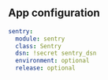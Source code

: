 ## App configuration

```yaml
sentry:
  module: sentry
  class: Sentry
  dsn: !secret sentry_dsn
  environment: optional
  release: optional
```
